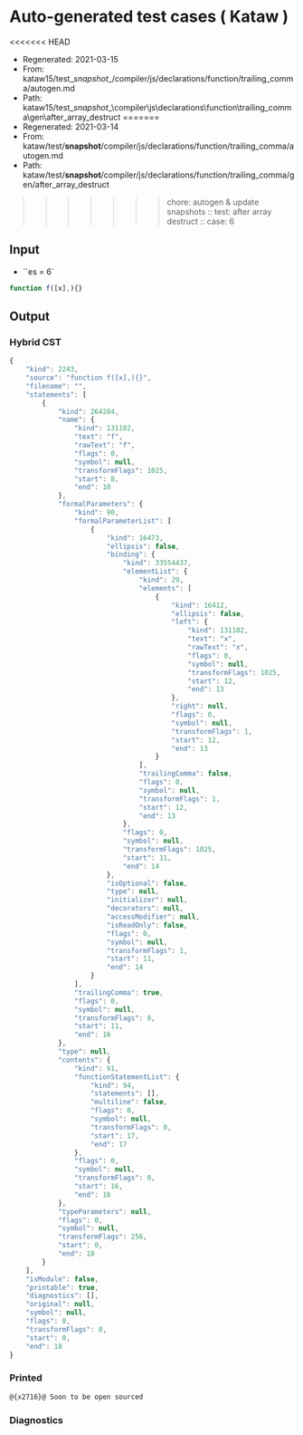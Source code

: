 # Auto-generated test cases ( Kataw )
<<<<<<< HEAD
- Regenerated: 2021-03-15
- From: kataw15/test\__snapshot__/compiler/js/declarations/function/trailing_comma/autogen.md
- Path: kataw15/test\__snapshot__\compiler\js\declarations\function\trailing_comma\gen\after_array_destruct
=======
- Regenerated: 2021-03-14
- From: kataw/test/__snapshot__/compiler/js/declarations/function/trailing_comma/autogen.md
- Path: kataw/test/__snapshot__/compiler/js/declarations/function/trailing_comma/gen/after_array_destruct
>>>>>>> chore: autogen & update snapshots
> :: test: after array destruct
> :: case: 6
## Input
- ``es = 6`

`````js
function f([x],){}
`````

## Output

### Hybrid CST

```javascript
{
    "kind": 2243,
    "source": "function f([x],){}",
    "filename": "",
    "statements": [
        {
            "kind": 264284,
            "name": {
                "kind": 131102,
                "text": "f",
                "rawText": "f",
                "flags": 0,
                "symbol": null,
                "transformFlags": 1025,
                "start": 8,
                "end": 10
            },
            "formalParameters": {
                "kind": 90,
                "formalParameterList": [
                    {
                        "kind": 16473,
                        "ellipsis": false,
                        "binding": {
                            "kind": 33554437,
                            "elementList": {
                                "kind": 29,
                                "elements": [
                                    {
                                        "kind": 16412,
                                        "ellipsis": false,
                                        "left": {
                                            "kind": 131102,
                                            "text": "x",
                                            "rawText": "x",
                                            "flags": 0,
                                            "symbol": null,
                                            "transformFlags": 1025,
                                            "start": 12,
                                            "end": 13
                                        },
                                        "right": null,
                                        "flags": 0,
                                        "symbol": null,
                                        "transformFlags": 1,
                                        "start": 12,
                                        "end": 13
                                    }
                                ],
                                "trailingComma": false,
                                "flags": 0,
                                "symbol": null,
                                "transformFlags": 1,
                                "start": 12,
                                "end": 13
                            },
                            "flags": 0,
                            "symbol": null,
                            "transformFlags": 1025,
                            "start": 11,
                            "end": 14
                        },
                        "isOptional": false,
                        "type": null,
                        "initializer": null,
                        "decorators": null,
                        "accessModifier": null,
                        "isReadOnly": false,
                        "flags": 0,
                        "symbol": null,
                        "transformFlags": 1,
                        "start": 11,
                        "end": 14
                    }
                ],
                "trailingComma": true,
                "flags": 0,
                "symbol": null,
                "transformFlags": 0,
                "start": 11,
                "end": 16
            },
            "type": null,
            "contents": {
                "kind": 91,
                "functionStatementList": {
                    "kind": 94,
                    "statements": [],
                    "multiline": false,
                    "flags": 0,
                    "symbol": null,
                    "transformFlags": 0,
                    "start": 17,
                    "end": 17
                },
                "flags": 0,
                "symbol": null,
                "transformFlags": 0,
                "start": 16,
                "end": 18
            },
            "typeParameters": null,
            "flags": 0,
            "symbol": null,
            "transformFlags": 256,
            "start": 0,
            "end": 18
        }
    ],
    "isModule": false,
    "printable": true,
    "diagnostics": [],
    "original": null,
    "symbol": null,
    "flags": 0,
    "transformFlags": 0,
    "start": 0,
    "end": 18
}
```

### Printed

```javascript
@{x2716}@ Soon to be open sourced
```

### Diagnostics

```javascript

```

